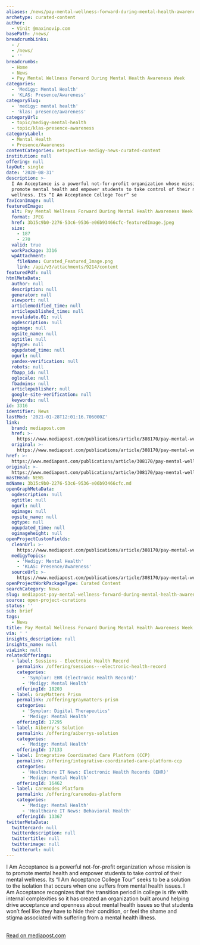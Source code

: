 ```yaml
---
aliases: /news/pay-mental-wellness-forward-during-mental-health-awareness-week
archetype: curated-content
author:
  - Vinit @maxinovip.com
basePath: /news/
breadcrumbLinks:
  - /
  - /news/
  - ''
breadcrumbs:
  - Home
  - News
  - Pay Mental Wellness Forward During Mental Health Awareness Week
categories:
  - 'Medigy: Mental Health'
  - 'KLAS: Presence/Awareness'
categorySlug:
  - 'medigy: mental health'
  - 'klas: presence/awareness'
categoryUrl:
  - topic/medigy-mental-health
  - topic/klas-presence-awareness
categoryLabel:
  - Mental Health
  - Presence/Awareness
contentCategories: netspective-medigy-news-curated-content
institution: null
offering: null
layOut: single
date: '2020-08-31'
description: >-
  I Am Acceptance is a powerful not-for-profit organization whose mission is to
  promote mental health and empower students to take control of their mental
  wellness. Its “I Am Acceptance College Tour” se
favIconImage: null
featuredImage:
  alt: Pay Mental Wellness Forward During Mental Health Awareness Week
  format: JPEG
  href: 3b15c9b0-2276-53c6-9536-e06b93466cfc-featuredImage.jpeg
  size:
    - 187
    - 270
  valid: true
  workPackage: 3316
  wpAttachment:
    fileName: Curated_Featured_Image.png
    link: /api/v3/attachments/9214/content
featuredPdf: null
htmlMetaData:
  author: null
  description: null
  generator: null
  viewport: null
  articlemodified_time: null
  articlepublished_time: null
  msvalidate.01: null
  ogdescription: null
  ogimage: null
  ogsite_name: null
  ogtitle: null
  ogtype: null
  ogupdated_time: null
  ogurl: null
  yandex-verification: null
  robots: null
  fbapp_id: null
  oglocale: null
  fbadmins: null
  articlepublisher: null
  google-site-verification: null
  keywords: null
id: 3316
identifier: News
lastMod: '2021-01-28T12:01:16.706000Z'
link:
  brand: mediapost.com
  href: >-
    https://www.mediapost.com/publications/article/308170/pay-mental-wellness-forward-during-mental-health-a.html
  original: >-
    https://www.mediapost.com/publications/article/308170/pay-mental-wellness-forward-during-mental-health-a.html
href: >-
  https://www.mediapost.com/publications/article/308170/pay-mental-wellness-forward-during-mental-health-a.html
original: >-
  https://www.mediapost.com/publications/article/308170/pay-mental-wellness-forward-during-mental-health-a.html
mastHead: NEWS
mdName: 3b15c9b0-2276-53c6-9536-e06b93466cfc.md
openGraphMetaData:
  ogdescription: null
  ogtitle: null
  ogurl: null
  ogimage: null
  ogsite_name: null
  ogtype: null
  ogupdated_time: null
  ogimageheight: null
openProjectCustomFields:
  cleanUrl: >-
    https://www.mediapost.com/publications/article/308170/pay-mental-wellness-forward-during-mental-health-a.html
  medigyTopics:
    - 'Medigy: Mental Health'
    - 'KLAS: Presence/Awareness'
  sourceUrl: >-
    https://www.mediapost.com/publications/article/308170/pay-mental-wellness-forward-during-mental-health-a.html
openProjectWorkPackageType: Curated Content
searchCategory: News
slug: mediapost-pay-mental-wellness-forward-during-mental-health-awareness-week
source: open-project-curations
status: ''
sub: brief
tags:
  - News
title: Pay Mental Wellness Forward During Mental Health Awareness Week
via: ' '
insights_description: null
insights_name: null
viaLink: null
relatedOfferings:
  - label: Sessions - Electronic Health Record
    permalink: /offering/sessions---electronic-health-record
    categories:
      - 'Symplur: EHR (Electronic Health Record)'
      - 'Medigy: Mental Health'
    offeringId: 18203
  - label: GrayMatters Prism
    permalink: /offering/graymatters-prism
    categories:
      - 'Symplur: Digital Therapeutics'
      - 'Medigy: Mental Health'
    offeringId: 17295
  - label: Aiberry's Solution
    permalink: /offering/aiberrys-solution
    categories:
      - 'Medigy: Mental Health'
    offeringId: 17133
  - label: Integrative Coordinated Care Platform (CCP)
    permalink: /offering/integrative-coordinated-care-platform-ccp
    categories:
      - 'Healthcare IT News: Electronic Health Records (EHR)'
      - 'Medigy: Mental Health'
    offeringId: 16462
  - label: Carenodes Platform
    permalink: /offering/carenodes-platform
    categories:
      - 'Medigy: Mental Health'
      - 'Healthcare IT News: Behavioral Health'
    offeringId: 13367
twitterMetaData:
  twittercard: null
  twitterdescription: null
  twittertitle: null
  twitterimage: null
  twitterurl: null
---
```

<p>I Am Acceptance is a powerful not-for-profit organization whose mission is to promote mental health and empower students to take control of their mental wellness. Its “I Am Acceptance College Tour” seeks to be a solution to the isolation that occurs when one suffers from mental health issues. I Am Acceptance recognizes that the transition period in college is rife with internal complexities so it has created an organization built around helping drive acceptance and openness about mental health issues so that students won’t feel like they have to hide their condition, or feel the shame and stigma associated with suffering from a mental health illness.&nbsp;</p><p><br><a href="https://www.mediapost.com/publications/article/308170/pay-mental-wellness-forward-during-mental-health-a.html">Read on mediapost.com</a></p>